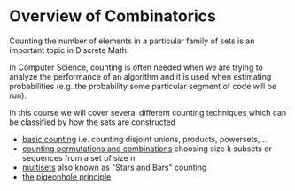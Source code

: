 # Overview of Combinatorics
Counting the number of elements in a particular family of sets is an important topic in Discrete Math.

In Computer Science, counting is often needed when we are trying to analyze the performance of an algorithm
and it is used when estimating probabilities (e.g. the probability some particular segment of code will be run).

In this course we will cover several different counting techniques which can be classified by how the sets
are constructed
* [basic counting](https://github.com/tjhickey724/discrete_math/blob/main/notes/counting/basicCounting.md) i.e. counting disjoint unions, products, powersets, ...
* [counting permutations and combinations](https://github.com/tjhickey724/discrete_math/blob/main/notes/counting/permsAndCombs.md) choosing size k subsets or sequences from a set of size n
* [multisets](./multisets.md) also known as "Stars and Bars" counting
* [the pigeonhole principle](pigeonhole.md)


